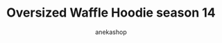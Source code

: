 ---
layout: post
title:  "Oversized Waffle Hoodie season 14"
author: anekashop
categories: [ Baju, Wanita ]
image: assets/images/baju/baju3.png
harga: Rp149.000
link: "https://shope.ee/g0skOp1xG"
---